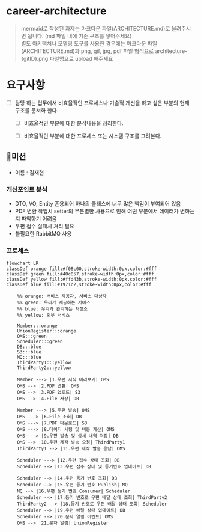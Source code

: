 # career-architecture
> mermaid로 작성된 과제는 마크다운 파일(ARCHITECTURE.md)로 올려주시면 됩니다. (md 파일 내에 기존 구조를 넣어주세요)<br>
> 별도 아키택쳐나 모델링 도구를 사용한 경우에는 마크다운 파일(ARCHITECTURE.md)과 png, gif, jpg, pdf 파일 형식으로 architecture-{gitID}.png 파일명으로 upload 해주세요
# 요구사항
- [ ] 담당 하는 업무에서 비효율적인 프로세스나 기술적 개선을 하고 싶은 부분의 현재 구조를 문서화 한다.
    - [ ] 비효율적인 부분에 대한 분석내용을 정리한다.
    - [ ] 비효율적인 부분에 대한 프로세스 또는 시스템 구조를 그려본다.


## 🚀미션
- 이름 : 김재현
### 개선포인트 분석
- DTO, VO, Entity 혼용되어 하나의 클래스에 너무 많은 책임이 부여되어 있음
- PDF 변환 작업시 setter의 무분별한 사용으로 인해 어떤 부분에서 데이터가 변하는지 파악하기 어려움
- 우편 접수 실패시 처리 필요
- 불필요한 RabbitMQ 사용

### 프로세스
```mermaid
flowchart LR
classDef orange fill:#f08c00,stroke-width:0px,color:#fff
classDef green fill:#40c057,stroke-width:0px,color:#fff
classDef yellow fill:#ffd43b,stroke-width:0px,color:#fff
classDef blue fill:#1971c2,stroke-width:0px,color:#fff

    %% orange: 서비스 제공자, 서비스 대상자
    %% green: 우리가 제공하는 서비스
    %% blue: 우리가 관리하는 저장소
    %% yellow: 외부 서비스
    
    Member:::orange
    UnionRegister:::orange
    OMS:::green
    Scheduler:::green
    DB:::blue
    S3:::blue
    MQ:::blue
    ThirdParty1:::yellow
    ThirdParty2:::yellow
    
    Member ---> |1.우편 서식 미리보기| OMS
    OMS --> |2.PDF 변환| OMS
    OMS --> |3.PDF 업로드| S3
    OMS --> |4.File 저장| DB

    Member ---> |5.우편 발송| OMS
    OMS ---> |6.File 조회| DB
    OMS ---> |7.PDF 다운로드| S3
    OMS ---> |8.데이터 세팅 및 비용 계산| OMS
    OMS ---> |9.우편 발송 및 상세 내역 저장| DB
    OMS --> |10.우편 제작 발송 요청| ThirdParty1
    ThirdParty1 --> |11.우편 제작 발송 응답| OMS

    Scheduler ---> |12.우편 접수 상태 조회| DB
    Scheduler --> |13.우편 접수 상태 및 등기번호 업데이트| DB
    
    Scheduler --> |14.우편 등기 번호 조회| DB
    Scheduler --> |15.우편 등기 번호 Publish| MQ
    MQ --> |16.우편 등기 번호 Consumer| Scheduler
    Scheduler --> |17.등기 번호로 우편 배달 상태 조회| ThirdParty2
    ThirdParty2 --> |18.등기 번호로 우편 배달 상태 조회| Scheduler
    Scheduler --> |19.우편 배달 상태 업데이트| DB
    Scheduler --> |20.문자 알림 이벤트| OMS
    OMS --> |21.문자 알림| UnionRegister
```
